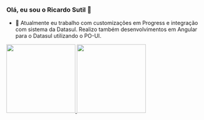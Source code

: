 ### Olá, eu sou o Ricardo Sutil 👋


- 🔭 Atualmente eu trabalho com customizações em Progress e integração com sistema da Datasul. Realizo também desenvolvimentos em Angular para o Datasul utilizando o PO-UI.

 <div>
  <a href="https://www.linkedin.com/in/ricardosutil/">
  <img height="180em" src="https://github-readme-stats.vercel.app/api/top-langs/?username=rSutil&layout=compact&langs_count=7&theme=chartreuse-dark"/>
  <img height="180em" src="https://github-readme-stats.vercel.app/api?username=rSutil&show_icons=true&theme=chartreuse-dark&include_all_commits=true&count_private=true"/>  
</div>
